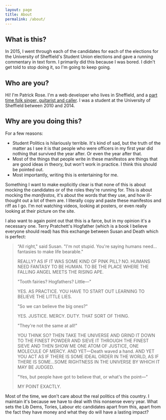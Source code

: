```yaml
---
layout: page
title: About
permalink: /about/
---
```


## What is this? ##

In 2015, I went through each of the candidates for each of the elections for the
University of Sheffield's Student Union elections and gave a running commentary in
text form. I primarily did this because I was bored. I didn't get told to stop doing
it, so I'm going to keep going.

## Who are you? ##

Hi! I'm Patrick Rose. I'm a web developer who lives in Sheffield, and a [part time
folk singer, guitarist and caller](http://www.patrickrosemusic.co.uk). I was a 
student at the University of Sheffield between 2010 and 2014.

## Why are you doing this? ##

For a few reasons: 

* Student Politics is hilariously terrible. It's kind of sad, but the truth of the
matter as I see it is that people who were officers in my first year did nothing
that survived the year after. Or even the year after that.
* Most of the things that people write in these manifestos are things that are 
good ideas in theory, but won't work in practice. I think this should be pointed out.
* Most importantly, writing this is entertaining for me.

Something I want to make explicitly clear is that none of this is about mocking the
candidates or of the roles they're running for. This is about mocking the
*manifestos*, it's about the words that they use, and how ill-thought out a lot of
them are. I literally copy and paste these manifestos and riff as I go. I'm not
watching videos, looking at posters, or even really looking at their picture on the
site.

I also want to again point out that this is a farce, but in my opinion it's a
necessary one. Terry Pratchett's Hogfather (which is a book I believe everyone
should read) has this exchange between Susan and Death which is perfect:

> “All right," said Susan. "I'm not stupid. You're saying humans need... fantasies to make life bearable."
>
> REALLY? AS IF IT WAS SOME KIND OF PINK PILL? NO. HUMANS NEED FANTASY TO BE HUMAN. TO BE THE PLACE WHERE THE FALLING ANGEL MEETS THE RISING APE.
>
> "Tooth fairies? Hogfathers? Little—"
> 
> YES. AS PRACTICE. YOU HAVE TO START OUT LEARNING TO BELIEVE THE LITTLE LIES.
> 
> "So we can believe the big ones?"
> 
> YES. JUSTICE. MERCY. DUTY. THAT SORT OF THING.
> 
> "They're not the same at all!"
> 
> YOU THINK SO? THEN TAKE THE UNIVERSE AND GRIND IT DOWN TO THE FINEST POWDER AND SIEVE IT THROUGH THE FINEST SIEVE AND THEN SHOW ME ONE ATOM OF JUSTICE, ONE MOLECULE OF MERCY. AND YET—Death waved a hand. AND YET YOU ACT AS IF THERE IS SOME IDEAL ORDER IN THE WORLD, AS IF THERE IS SOME...SOME RIGHTNESS IN THE UNIVERSE BY WHICH IT MAY BE JUDGED.
> 
> "Yes, but people have got to believe that, or what's the point—"
> 
> MY POINT EXACTLY.

Most of the time, we don't care about the real politics of this country. I maintain it's because we have to deal with this nonsense every year. What sets the Lib Dems, Tories, Labour etc candidates apart from this, apart from the fact they have money and what they do will have a lasting impact?

